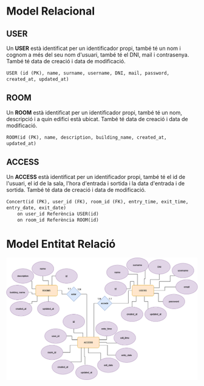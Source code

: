 # Model Relacional

## USER
Un **USER** està identificat per un identificador propi, també té un nom i cognom a més del seu nom d'usuari, també té el DNI, mail i contrasenya. També té data de creació i data de modificació.

    USER (id (PK), name, surname, username, DNI, mail, password, created_at, updated_at)

## ROOM
Un **ROOM** està identificat per un identificador propi, també té un nom, descripció i a quin edifici està ubicat. També té data de creació i data de modificació.   

    ROOM(id (PK), name, description, building_name, created_at, updated_at)

## ACCESS
Un **ACCESS** està identificat per un identificador propi, també té el id de l'usuari, el id de la sala, l'hora d'entrada i sortida i la data d'entrada i de sortida. També té data de creació i data de modificació.  

    Concert(id (PK), user_id (FK), room_id (FK), entry_time, exit_time, entry_date, exit_date)
        on user_id Referència USER(id)
        on room_id Referència ROOM(id)

# Model Entitat Relació

<a href="./ddbb.png">
    <img src="./ddbb.png" alt="Model Relacional">
</a>
